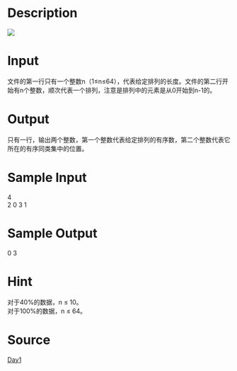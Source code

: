 
# Description

<div class="content"><img border="0" src="source/bzoj/1931/img/aHR0cHM6Ly9seWRzeS5jb20vSnVkZ2VPbmxpbmUvaW1hZ2VzLzE5MzEuanBn.jpg"/> </div>

# Input

<div class="content">文件的第一行只有一个整数n（1≤n≤64），代表给定排列的长度。文件的第二行开始有n个整数，顺次代表一个排列，注意是排列中的元素是从0开始到n-1的。

</div>

# Output

<div class="content">只有一行，输出两个整数，第一个整数代表给定排列的有序数，第二个整数代表它所在的有序同类集中的位置。
</div>

# Sample Input

<div class="content"><span class="sampledata">4<br/>
2 0 3 1<br/>
</span></div>

# Sample Output

<div class="content"><span class="sampledata">0 3<br/>
</span></div>

# Hint

<div class="content"><p>对于40%的数据，n ≤ 10。<br/>
对于100%的数据，n ≤ 64。<br/>
</p></div>

# Source

<div class="content"><p><a href="problemset.php?search=Day1">Day1</a></p></div>

